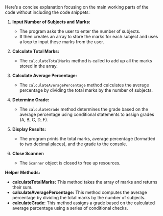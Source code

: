 Here’s a concise explanation focusing on the main working parts of the code without including the code snippets:

1. **Input Number of Subjects and Marks:**
   - The program asks the user to enter the number of subjects.
   - It then creates an array to store the marks for each subject and uses a loop to input these marks from the user.

2. **Calculate Total Marks:**
   - The `calculateTotalMarks` method is called to add up all the marks stored in the array.

3. **Calculate Average Percentage:**
   - The `calculateAveragePercentage` method calculates the average percentage by dividing the total marks by the number of subjects.

4. **Determine Grade:**
   - The `calculateGrade` method determines the grade based on the average percentage using conditional statements to assign grades (A, B, C, D, F).

5. **Display Results:**
   - The program prints the total marks, average percentage (formatted to two decimal places), and the grade to the console.

6. **Close Scanner:**
   - The `Scanner` object is closed to free up resources.

**Helper Methods:**
- **calculateTotalMarks:** This method takes the array of marks and returns their sum.
- **calculateAveragePercentage:** This method computes the average percentage by dividing the total marks by the number of subjects.
- **calculateGrade:** This method assigns a grade based on the calculated average percentage using a series of conditional checks.
